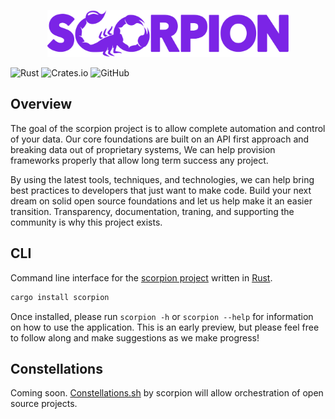 <p align="center"><img src="https://raw.githubusercontent.com/brettwilcox/brettwilcox/master/docs/images/scorpion.svg" alt="Scorpion Logo" height="75px"/></p>

![Rust](https://github.com/scorpion/cli/workflows/Rust/badge.svg)
![Crates.io](https://img.shields.io/crates/v/scorpion?logo=rust)
![GitHub](https://img.shields.io/github/license/scorpion/cli?logo=apache&color=blue)

## Overview

The goal of the scorpion project is to allow complete automation and control of your data. Our core foundations are built on an API first approach and breaking data out of proprietary systems, We can help provision frameworks properly that allow long term success any project.

By using the latest tools, techniques, and technologies, we can help bring best practices to developers that just want to make code. Build your next dream on solid open source foundations and let us help make it an easier transition. Transparency, documentation, traning, and supporting the community is why this project exists.

## CLI

Command line interface for the [scorpion project](https://scorpion.io) written in [Rust](https://www.rust-lang.org).

```bash
cargo install scorpion
```

Once installed, please run `scorpion -h` or `scorpion --help` for information on how to use the application. This is an early preview, but please feel free to follow along and make suggestions as we make progress!

## Constellations

Coming soon. [Constellations.sh](https://constellations.sh) by scorpion will allow orchestration of open source projects.
